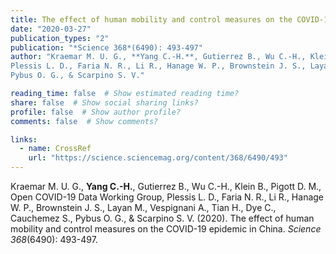 ```yaml
---
title: The effect of human mobility and control measures on the COVID-19 epidemic in China
date: "2020-03-27"
publication_types: "2"
publication: "*Science 368*(6490): 493-497"
author: "Kraemar M. U. G., **Yang C.-H.**, Gutierrez B., Wu C.-H., Klein B., Pigott D. M., Open COVID-19 Data Working Group, 
Plessis L. D., Faria N. R., Li R., Hanage W. P., Brownstein J. S., Layan M., Vespignani A., Tian H., Dye C., Cauchemez S., 
Pybus O. G., & Scarpino S. V."

reading_time: false  # Show estimated reading time?
share: false  # Show social sharing links?
profile: false  # Show author profile?
comments: false  # Show comments?

links:
  - name: CrossRef
    url: "https://science.sciencemag.org/content/368/6490/493"
---
```


Kraemar M. U. G., **Yang C.-H.**, Gutierrez B., Wu C.-H., Klein B., Pigott D. M., Open COVID-19 Data Working Group, 
Plessis L. D., Faria N. R., Li R., Hanage W. P., Brownstein J. S., Layan M., Vespignani A., Tian H., Dye C., Cauchemez S., 
Pybus O. G., & Scarpino S. V. (2020). The effect of human mobility and control measures on the COVID-19 epidemic in China. 
*Science 368*(6490): 493-497.
